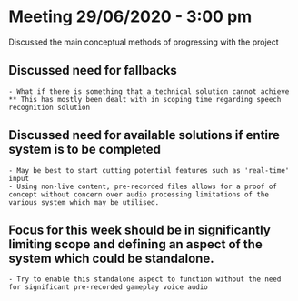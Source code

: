 # Meeting 29/06/2020 - 3:00 pm

Discussed the main conceptual methods of progressing with the project

## Discussed need for fallbacks
	- What if there is something that a technical solution cannot achieve
	** This has mostly been dealt with in scoping time regarding speech recognition solution

## Discussed need for available solutions if entire system is to be completed
	- May be best to start cutting potential features such as 'real-time' input
	- Using non-live content, pre-recorded files allows for a proof of concept without concern over audio processing limitations of the various system which may be utilised.

## Focus for this week should be in significantly limiting scope and defining an aspect of the system which could be standalone.
	- Try to enable this standalone aspect to function without the need for significant pre-recorded gameplay voice audio 